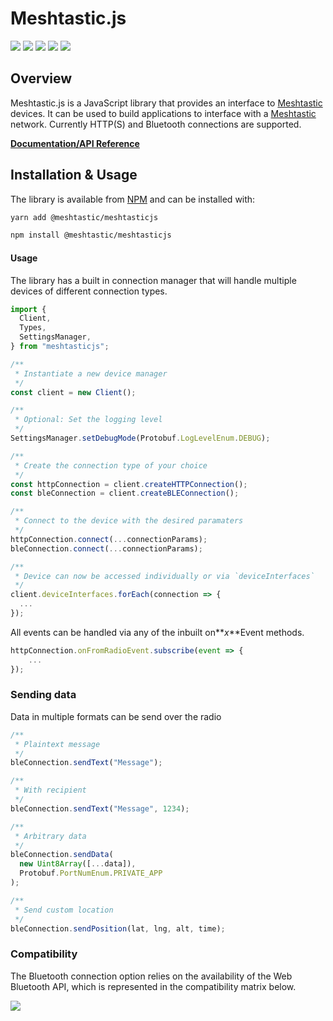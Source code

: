 # Meshtastic.js

![](https://badgen.net/npm/v/@meshtastic/meshtasticjs) ![](https://badgen.net/npm/dt/@meshtastic/meshtasticjs) ![](https://badgen.net/bundlephobia/minzip/@meshtastic/meshtasticjs) ![](https://badgen.net/bundlephobia/dependency-count/@meshtastic/meshtasticjs) ![](https://badgen.net/bundlephobia/tree-shaking/@meshtastic/meshtasticjs)

## Overview

Meshtastic.js is a JavaScript library that provides an interface to [Meshtastic](https://meshtastic.org) devices. It can be used to build applications to interface with a [Meshtastic](https://meshtastic.org) network. Currently HTTP(S) and Bluetooth connections are supported.

**[Documentation/API Reference](https://js.meshtastic.org)**

## Installation & Usage

The library is available from [NPM](https://www.npmjs.com/package/@meshtastic/meshtasticjs) and can be installed with:

```bash
yarn add @meshtastic/meshtasticjs
```

```bash
npm install @meshtastic/meshtasticjs
```

#### Usage

The library has a built in connection manager that will handle multiple devices of different connection types.

```typescript
import {
  Client,
  Types,
  SettingsManager,
} from "meshtasticjs";

/**
 * Instantiate a new device manager
 */
const client = new Client();

/**
 * Optional: Set the logging level
 */
SettingsManager.setDebugMode(Protobuf.LogLevelEnum.DEBUG);

/**
 * Create the connection type of your choice
 */
const httpConnection = client.createHTTPConnection();
const bleConnection = client.createBLEConnection();

/**
 * Connect to the device with the desired paramaters
 */
httpConnection.connect(...connectionParams);
bleConnection.connect(...connectionParams);

/**
 * Device can now be accessed individually or via `deviceInterfaces`
 */
client.deviceInterfaces.forEach(connection => {
  ...
});
```

All events can be handled via any of the inbuilt on**_x_**Event methods.

```typescript
httpConnection.onFromRadioEvent.subscribe(event => {
    ...
});
```

### Sending data

Data in multiple formats can be send over the radio

```typescript
/**
 * Plaintext message
 */
bleConnection.sendText("Message");

/**
 * With recipient
 */
bleConnection.sendText("Message", 1234);

/**
 * Arbitrary data
 */
bleConnection.sendData(
  new Uint8Array([...data]),
  Protobuf.PortNumEnum.PRIVATE_APP
);

/**
 * Send custom location
 */
bleConnection.sendPosition(lat, lng, alt, time);
```

### Compatibility

The Bluetooth connection option relies on the availability of the Web Bluetooth API, which is represented in the compatibility matrix below.

![](https://caniuse.bitsofco.de/image/web-bluetooth.png)
